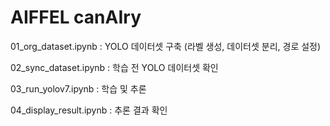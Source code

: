 # AIFFEL canAIry

01_org_dataset.ipynb
: YOLO 데이터셋 구축 (라벨 생성, 데이터셋 분리, 경로 설정)

02_sync_dataset.ipynb
: 학습 전 YOLO 데이터셋 확인

03_run_yolov7.ipynb
: 학습 및 추론

04_display_result.ipynb
: 추론 결과 확인
